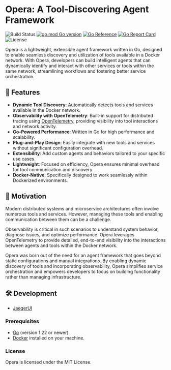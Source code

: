 # Opera: A Tool-Discovering Agent Framework  
![Build Status](https://github.com/Br0ce/opera/actions/workflows/ci.yml/badge.svg)
[![go.mod Go version](https://img.shields.io/github/go-mod/go-version/Br0ce/opera)](https://github.com/Br0ce/opera)
[![Go Reference](https://pkg.go.dev/badge/github.com/Br0ce/opera.svg)](https://pkg.go.dev/github.com/Br0ce/opera)
[![Go Report Card](https://goreportcard.com/badge/github.com/Br0ce/opera)](https://goreportcard.com/report/github.com/Br0ce/opera)
![License](https://img.shields.io/badge/license-MIT-green)

Opera is a lightweight, extensible agent framework written in Go, designed to enable seamless discovery and utilization of tools available in a Docker network. With Opera, developers can build intelligent agents that can dynamically identify and interact with other services or tools within the same network, streamlining workflows and fostering better service orchestration.  

## 🚀 Features  

- **Dynamic Tool Discovery**: Automatically detects tools and services available in the Docker network.  
- **Observability with OpenTelemetry**: Built-in support for distributed tracing using [OpenTelemetry](https://opentelemetry.io/), providing visibility into tool interactions and network activity.  
- **Go-Powered Performance**: Written in Go for high performance and scalability.  
- **Plug-and-Play Design**: Easily integrate with new tools and services without significant configuration overhead.  
- **Extensibility**: Add custom agents and behaviors tailored to your specific use cases.  
- **Lightweight**: Focused on efficiency, Opera ensures minimal overhead for tool communication and discovery.  
- **Docker-Native**: Specifically designed to work seamlessly within Dockerized environments.  

## 🎯 Motivation  

Modern distributed systems and microservice architectures often involve numerous tools and services. However, managing these tools and enabling communication between them can be a challenge.  

Observability is critical in such scenarios to understand system behavior, diagnose issues, and optimize performance. Opera leverages OpenTelemetry to provide detailed, end-to-end visibility into the interactions between agents and tools within the Docker network.  

Opera was born out of the need for an agent framework that goes beyond static configurations and manual integrations. By enabling dynamic discovery of tools and incorporating observability, Opera simplifies service orchestration and empowers developers to focus on building functionality rather than managing infrastructure.  

## 🛠️ Development

- [JaegerUI](http://localhost:16686)

### Prerequisites  
- [Go](https://golang.org/) (version 1.22 or newer).  
- [Docker](https://www.docker.com/) installed on your machine.  

### License
Opera is licensed under the MIT License.